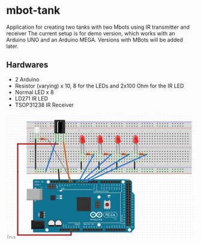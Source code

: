 # mbot-tank
Application for creating two tanks with two Mbots using IR transmitter and receiver
The current setup is for demo version, which works with an Arduino UNO 
and an Arduino MEGA.
Versions with MBots will be added later.

## Hardwares
- 2 Arduino
- Resistor (varying) x 10, 8 for the LEDs and 2x100 Ohm for the IR LED
- Normal LED x 8
- LD271 IR LED
- TSOP31238 IR Receiver

![Alt text](/Capture.jpg?raw=true "Title")
